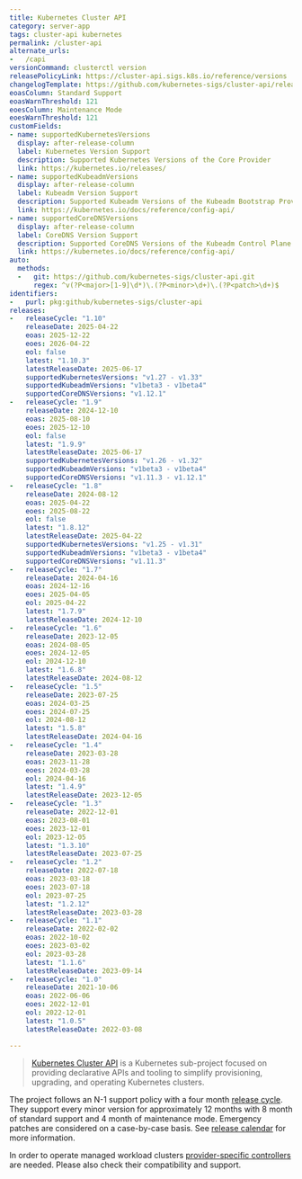 ```yaml
---
title: Kubernetes Cluster API
category: server-app
tags: cluster-api kubernetes
permalink: /cluster-api
alternate_urls:
-   /capi
versionCommand: clusterctl version
releasePolicyLink: https://cluster-api.sigs.k8s.io/reference/versions
changelogTemplate: https://github.com/kubernetes-sigs/cluster-api/releases/tag/__LATEST__
eoasColumn: Standard Support
eoasWarnThreshold: 121
eoesColumn: Maintenance Mode
eoesWarnThreshold: 121
customFields:
- name: supportedKubernetesVersions
  display: after-release-column
  label: Kubernetes Version Support
  description: Supported Kubernetes Versions of the Core Provider
  link: https://kubernetes.io/releases/
- name: supportedKubeadmVersions
  display: after-release-column
  label: Kubeadm Version Support
  description: Supported Kubeadm Versions of the Kubeadm Bootstrap Provider
  link: https://kubernetes.io/docs/reference/config-api/
- name: supportedCoreDNSVersions
  display: after-release-column
  label: CoreDNS Version Support
  description: Supported CoreDNS Versions of the Kubeadm Control Plane Controller
  link: https://kubernetes.io/docs/reference/config-api/
auto:
  methods:
  -   git: https://github.com/kubernetes-sigs/cluster-api.git
      regex: ^v(?P<major>[1-9]\d*)\.(?P<minor>\d+)\.(?P<patch>\d+)$
identifiers:
-   purl: pkg:github/kubernetes-sigs/cluster-api
releases:
-   releaseCycle: "1.10"
    releaseDate: 2025-04-22
    eoas: 2025-12-22
    eoes: 2026-04-22
    eol: false
    latest: "1.10.3"
    latestReleaseDate: 2025-06-17
    supportedKubernetesVersions: "v1.27 - v1.33"
    supportedKubeadmVersions: "v1beta3 - v1beta4"
    supportedCoreDNSVersions: "v1.12.1"
-   releaseCycle: "1.9"
    releaseDate: 2024-12-10
    eoas: 2025-08-10
    eoes: 2025-12-10
    eol: false
    latest: "1.9.9"
    latestReleaseDate: 2025-06-17
    supportedKubernetesVersions: "v1.26 - v1.32"
    supportedKubeadmVersions: "v1beta3 - v1beta4"
    supportedCoreDNSVersions: "v1.11.3 - v1.12.1"
-   releaseCycle: "1.8"
    releaseDate: 2024-08-12
    eoas: 2025-04-22
    eoes: 2025-08-22
    eol: false
    latest: "1.8.12"
    latestReleaseDate: 2025-04-22
    supportedKubernetesVersions: "v1.25 - v1.31"
    supportedKubeadmVersions: "v1beta3 - v1beta4"
    supportedCoreDNSVersions: "v1.11.3"
-   releaseCycle: "1.7"
    releaseDate: 2024-04-16
    eoas: 2024-12-16
    eoes: 2025-04-05
    eol: 2025-04-22
    latest: "1.7.9"
    latestReleaseDate: 2024-12-10
-   releaseCycle: "1.6"
    releaseDate: 2023-12-05
    eoas: 2024-08-05
    eoes: 2024-12-05
    eol: 2024-12-10
    latest: "1.6.8"
    latestReleaseDate: 2024-08-12
-   releaseCycle: "1.5"
    releaseDate: 2023-07-25
    eoas: 2024-03-25
    eoes: 2024-07-25
    eol: 2024-08-12
    latest: "1.5.8"
    latestReleaseDate: 2024-04-16
-   releaseCycle: "1.4"
    releaseDate: 2023-03-28
    eoas: 2023-11-28
    eoes: 2024-03-28
    eol: 2024-04-16
    latest: "1.4.9"
    latestReleaseDate: 2023-12-05
-   releaseCycle: "1.3"
    releaseDate: 2022-12-01
    eoas: 2023-08-01
    eoes: 2023-12-01
    eol: 2023-12-05
    latest: "1.3.10"
    latestReleaseDate: 2023-07-25
-   releaseCycle: "1.2"
    releaseDate: 2022-07-18
    eoas: 2023-03-18
    eoes: 2023-07-18
    eol: 2023-07-25
    latest: "1.2.12"
    latestReleaseDate: 2023-03-28
-   releaseCycle: "1.1"
    releaseDate: 2022-02-02
    eoas: 2022-10-02
    eoes: 2023-03-02
    eol: 2023-03-28
    latest: "1.1.6"
    latestReleaseDate: 2023-09-14
-   releaseCycle: "1.0"
    releaseDate: 2021-10-06
    eoas: 2022-06-06
    eoes: 2022-12-01
    eol: 2022-12-01
    latest: "1.0.5"
    latestReleaseDate: 2022-03-08

---
```


>[Kubernetes Cluster API](https://cluster-api.sigs.k8s.io) is a Kubernetes 
sub-project focused on providing declarative APIs and tooling to simplify provisioning, upgrading, 
and operating Kubernetes clusters.

The project follows an N-1 support policy with a four month [release cycle](https://github.com/kubernetes-sigs/cluster-api/blob/main/docs/release/release-cycle.md). 
They support every minor version for approximately 12 months with 8 month of standard support and 4 month of maintenance mode. Emergency patches are considered on a case-by-case basis. 
See [release calendar](https://github.com/kubernetes-sigs/cluster-api/tree/main/docs/release/releases) for more information.

In order to operate managed workload clusters [provider-specific controllers](https://cluster-api.sigs.k8s.io/reference/providers) are needed. Please also check their compatibility and support.